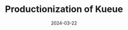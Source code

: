 ---
title: "Productionization of Kueue"
weight: 1
date: 2024-03-22
description: >
  As a _batch administrator_, you may want to configure the installation of Kueue.
---